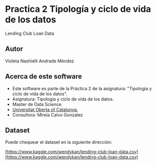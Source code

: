 # Practica 2 Tipología y ciclo de vida de los datos

Lending Club Loan Data

## Autor

Violeta Nashielli Andrade Méndez

## Acerca de este software

* Este software es parte de la Práctica 2 de la asignatura: "Tipologia y ciclo de vida de los datos".
* Asignatura: Tipologia y ciclo de vida de los datos.
* Master de Data Science.
* [Universitat Oberta of Catalunya.](http://www.uoc.edu/portal/ca/index.html)
* Consultora: Mireia Calvo Gonzalez

## Dataset

Puede chequear el dataset en la siguiente dirección:

[https://www.kaggle.com/wendykan/lending-club-loan-data.csv](https://www.kaggle.com/wendykan/lending-club-loan-data.csv)
